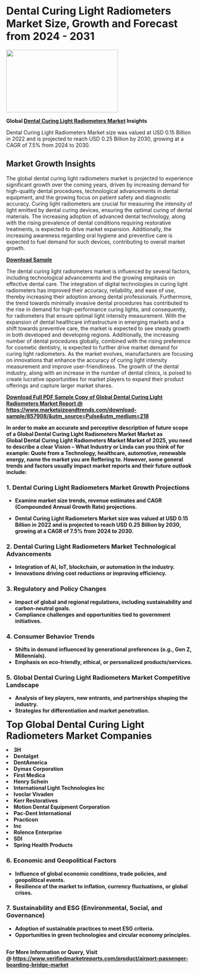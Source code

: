 <H1>Dental Curing Light Radiometers Market Size, Growth and Forecast from 2024 - 2031</H1><img class="aligncenter size-medium wp-image-584254" src="https://thirdeyenews.in/wp-content/uploads/2024/09/Global-Market-Research-300x168.jpeg" alt="" width="300" height="168" /><p><strong>Global&nbsp;<a href="https://www.marketsizeandtrends.com/download-sample/857908/&amp;utm_source=Pulse&amp;utm_medium=218">Dental Curing Light Radiometers Market</a> Insights</strong></p><p>Dental Curing Light Radiometers Market size was valued at USD 0.15 Billion in 2022 and is projected to reach USD 0.25 Billion by 2030, growing at a CAGR of 7.5% from 2024 to 2030.</p><p><h2>Market Growth Insights</h2> <p>The global dental curing light radiometers market is projected to experience significant growth over the coming years, driven by increasing demand for high-quality dental procedures, technological advancements in dental equipment, and the growing focus on patient safety and diagnostic accuracy. Curing light radiometers are crucial for measuring the intensity of light emitted by dental curing devices, ensuring the optimal curing of dental materials. The increasing adoption of advanced dental technology, along with the rising prevalence of dental conditions requiring restorative treatments, is expected to drive market expansion. Additionally, the increasing awareness regarding oral hygiene and preventive care is expected to fuel demand for such devices, contributing to overall market growth.</p> <p><strong><a href="#">Download Sample</a></strong></p> <p>The dental curing light radiometers market is influenced by several factors, including technological advancements and the growing emphasis on effective dental care. The integration of digital technologies in curing light radiometers has improved their accuracy, reliability, and ease of use, thereby increasing their adoption among dental professionals. Furthermore, the trend towards minimally invasive dental procedures has contributed to the rise in demand for high-performance curing lights, and consequently, for radiometers that ensure optimal light intensity measurement. With the expansion of dental healthcare infrastructure in emerging markets and a shift towards preventive care, the market is expected to see steady growth in both developed and developing regions. Additionally, the increasing number of dental procedures globally, combined with the rising preference for cosmetic dentistry, is expected to further drive market demand for curing light radiometers. As the market evolves, manufacturers are focusing on innovations that enhance the accuracy of curing light intensity measurement and improve user-friendliness. The growth of the dental industry, along with an increase in the number of dental clinics, is poised to create lucrative opportunities for market players to expand their product offerings and capture larger market shares. <p><strong><a href="#"></p><p><span class=""><strong>Download Full PDF Sample Copy of Global Dental Curing Light Radiometers Market Report</strong> @ <a href="https://www.marketsizeandtrends.com/download-sample/857908/&amp;utm_source=Pulse&amp;utm_medium=218" target="_blank">https://www.marketsizeandtrends.com/download-sample/857908/&amp;utm_source=Pulse&amp;utm_medium=218</a></span></p><p>In order to make an accurate and perceptive description of future scope of a Global&nbsp;Dental Curing Light Radiometers Market Market as Global&nbsp;Dental Curing Light Radiometers Market Market of 2025, you need to describe a clear Vision &ndash; What Industry or Linda can you think of for example: Quote from a Technology, healthcare, automotive, renewable energy, name the market you are Reffering to. However, some general trends and factors usually impact market reports and their future outlook include:</p><h3>1.&nbsp;<strong>Dental Curing Light Radiometers Market Growth Projections</strong></h3><ul><li>Examine market size trends, revenue estimates and CAGR (Compounded Annual Growth Rate) projections.</li><li><p>Dental Curing Light Radiometers Market size was valued at USD 0.15 Billion in 2022 and is projected to reach USD 0.25 Billion by 2030, growing at a CAGR of 7.5% from 2024 to 2030.</p></li></ul><h3>2.&nbsp;<strong>Dental Curing Light Radiometers Market Technological Advancements</strong></h3><ul><li>Integration of AI, IoT, blockchain, or automation in the industry.</li><li>Innovations driving cost reductions or improving efficiency.</li></ul><h3>3.&nbsp;<strong>Regulatory and Policy Changes</strong></h3><ul><li>Impact of global and regional regulations, including sustainability and carbon-neutral goals.</li><li>Compliance challenges and opportunities tied to government initiatives.</li></ul><h3>4.&nbsp;<strong>Consumer Behavior Trends</strong></h3><ul><li>Shifts in demand influenced by generational preferences (e.g., Gen Z, Millennials).</li><li>Emphasis on eco-friendly, ethical, or personalized products/services.</li></ul><h3>5.&nbsp;<strong>Global Dental Curing Light Radiometers Market Competitive Landscape</strong></h3><ul><li>Analysis of key players, new entrants, and partnerships shaping the industry.</li><li>Strategies for differentiation and market penetration.</li></ul><p data-pm-slice="1 1 []"><span style="color: inherit; font-family: inherit; font-size: 25px;">Top Global Dental Curing Light Radiometers Market Companies</span></p><div class="" data-test-id=""><p><li>3H</li><li> Dentalget</li><li> DentAmerica</li><li> Dymax Corporation</li><li> First Medica</li><li> Henry Schein</li><li> International Light Technologies Inc</li><li> Ivoclar Vivaden</li><li> Kerr Restoratives</li><li> Motion Dental Equipment Corporation</li><li> Pac-Dent International</li><li> Practicon</li><li> Inc</li><li> Rolence Enterprise</li><li> SDI</li><li> Spring Health Products</li></p></div><h3>6.&nbsp;<strong>Economic and Geopolitical Factors</strong></h3><ul><li>Influence of global economic conditions, trade policies, and geopolitical events.</li><li>Resilience of the market to inflation, currency fluctuations, or global crises.</li></ul><h3>7.&nbsp;<strong>Sustainability and ESG (Environmental, Social, and Governance)</strong></h3><ul><li>Adoption of sustainable practices to meet ESG criteria.</li><li>Opportunities in green technologies and circular economy principles.</li></ul><h2><strong style="font-size: 14px;">For More Information or Query, Visit @&nbsp;</strong><a style="background-color: #ffffff; font-size: 14px;" href="https://www.marketsizeandtrends.com/report/dental-curing-light-radiometers-market/" target="_blank">https://www.verifiedmarketreports.com/product/airport-passenger-boarding-bridge-market</a></h2>
